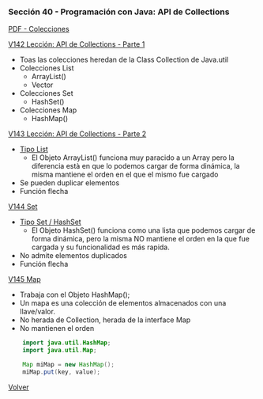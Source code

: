 ### Sección 40 - Programación con Java: API de Collections

[PDF - Colecciones](Apuntes/16-01-Colecciones-CPJ.pdf)

[V142 Lección: API de Collections - Parte 1](Apuntes/16-01-Colecciones-CPJ.pdf)
- Toas las colecciones heredan de la Class Collection de Java.util
- Colecciones List
    - ArrayList()
    - Vector
- Colecciones Set
    - HashSet()
- Colecciones Map
    - HashMap()

[V143 Lección: API de Collections - Parte 2](Apuntes/16-01-Colecciones-CPJ.pdf)
- [Tipo List]()
    - El Objeto ArrayList() funciona muy paracido a un Array pero la diferencia
està en que lo podemos cargar de forma dinámica, la misma mantiene el orden
en el que el mismo fue cargado
- Se pueden duplicar elementos
- Función flecha

[V144 Set]()
- [Tipo Set / HashSet]()
    - El Objeto HashSet() funciona como una lista que podemos cargar
de forma dinámica, pero la misma NO mantiene el orden en la que fue cargada y
su funcionalidad es más rapida. 
- No admite elementos duplicados
- Función flecha

[V145 Map]()
- Trabaja con el Objeto HashMap();
- Un mapa es una colección de elementos almacenados con una llave/valor.
- No herada de Collection, herada de la interface Map
- No mantienen el orden
```java
    import java.util.HashMap;
    import java.util.Map;

    Map miMap = new HashMap();
    miMap.put(key, value);
```


[Volver](../)